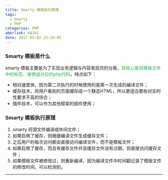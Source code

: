 ```yaml
---
title: Smarty 模板执行原理
tags:
  - Smarty
  - PHP
categories: PHP
abbrlink: 64341
date: 2017-05-02 23:28:05
---
```


### Smarty 模板是什么

smarty 模板主要是为了实现业务逻辑与内容表现页的分离，<span style="color:#22b14c">其核心是将模板文件中的标签，替换成对应的php代码</span>，特点如下：

- 相对速度快，因为第二次执行的时候使用的是第一次生成的编译文件；
- 缓存技术，将用户看到的页面缓存成一个静态HTML，所以更适合那些对实时性要求不高的场合；
- 插件技术，可以作为其他框架的插件使用；

### Smarty 模板执行原理

1. smarty 将源文件编译成中间文件；
2. 如果启用了缓存，则根据编译文件生成缓存文件；
3. 之后用户的每次访问都会直接访问编译文件，而不是模板文件；
4. 如果启用了缓存，而且有缓存文件并且缓存文件没有过期，则直接访问缓存文件；
5. 如果模板文件被修改过，则重新编译，因为编译文件中时间戳记录了模板文件的修改时间，可以检测到。

---

